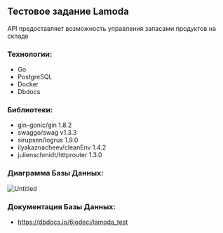 ## Тестовое задание Lamoda

API предоставляет возможность управления запасами продуктов на складе

### Технологии:
- Go
- PostgreSQL
- Docker
- Dbdocs

### Библиотеки:
- gin-gonic/gin 1.8.2
- swaggo/swag v1.3.3
- sirupsen/logrus 1.9.0
- ilyakaznacheev/cleanEnv 1.4.2
- julienschmidt/httprouter 1.3.0

### Диаграмма Базы Данных:
![Untitled](https://user-images.githubusercontent.com/65400970/219599773-fb08868d-00cd-4e3c-baab-d231532da420.png)

### Документация Базы Данных:
- https://dbdocs.io/6jodeci/lamoda_test